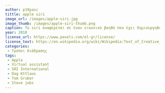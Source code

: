 ```yaml
---
author: p19pasc
tittle: apple siri
image_url: /images/apple-siri.jpg
image_thumb: /images/apple-siri-thumb.png
caption: Το siri αναφέρεται σε έναν εικονικό βοηθό που έχει δημιουργηθεί στο SRI International Κέντρο Τεχνητής Νοημοσύνης από τους Dag Kittlaus, Tom Gruber και εξαγοράστηκε το 2010 από την Apple Inc συγκεκριμένα από τον Steve Jobs. Χρησημοποιεί την φυσική γλώσσα ώστε να απαντά στα ερωτήματα του χρήστη και να πραγματοποιεί λειτουργίες που της επιβάλλονται όπως η περιήγηση στο διαδίκτυο, πραγματοποιήση κλήσης ή αποστολής μηνύματος σε μια επαφή ενώ ακόμα και η αναπαραγωγή ενός τραγουδιού. 
year: 2010
license_url: https://www.pexels.com/el-gr/license/
license_text: https://en.wikipedia.org/wiki/Wikipedia:Text_of_Creative_Commons_Attribution-ShareAlike_3.0_Unported_License
categories:
 - Τρόποι διάδρασης
tags:
 - Apple
 - Virtual assistant
 - SRI International
 - Dag Kttlaus 
 - Tom Gruber
 - Steve jobs
---
```

